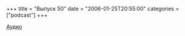 +++
title = "Выпуск 50"
date = "2006-01-25T20:55:00"
categories = ["podcast"]
+++


[Аудио](https://podcast.umputun.com/media/ump_podcast50.mp3)
<audio src="https://podcast.umputun.com/media/ump_podcast50.mp3" preload="none">